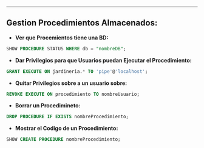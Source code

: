 
---
## Gestion Procedimientos Almacenados:

- **Ver que Procemientos tiene una BD:**
```sql
SHOW PROCEDURE STATUS WHERE db = "nombreDB";
```

- **Dar Privilegios para que Usuarios puedan Ejecutar el Procedimiento:**
```sql
GRANT EXECUTE ON jardineria.* TO 'pipe'@'localhost';
```

- **Quitar Privilegios sobre a un usuario sobre:**
```sql
REVOKE EXECUTE ON procedimiento TO nombreUsuario;
```

- **Borrar un Procedimineto:**
```sql
DROP PROCEDURE IF EXISTS nombreProcedimiento;
```

- **Mostrar el Codigo de un Procedimiento:**
```sql
SHOW CREATE PROCEDURE nombreProcedimiento;
```




